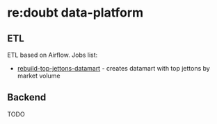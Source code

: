 # re:doubt data-platform

## ETL

ETL based on Airflow. Jobs list:

* [rebuild-top-jettons-datamart](etl/dags/rebuild-top-jettons-datamart.py) - creates datamart with top jettons by market volume

## Backend

TODO
